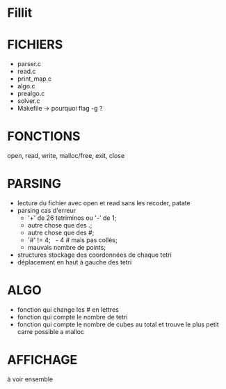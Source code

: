 # Fillit

# FICHIERS

- parser.c
- read.c
- print_map.c
- algo.c
- prealgo.c
- solver.c
- Makefile -> pourquoi flag -g ?


# FONCTIONS

open, read, write, malloc/free, exit, close


# PARSING

- lecture du fichier avec open et read sans les recoder, patate
- parsing cas d'erreur
    - '+' de 26 tetriminos ou '-' de 1;
    - autre chose que des .;
    - autre chose que des #;
    - '#' != 4;
    - 4 # mais pas collés;
    - mauvais nombre de points;
- structures stockage des coordonnées de chaque tetri
- déplacement en haut à gauche des tetri


# ALGO

- fonction qui change les # en lettres
- fonction qui compte le nombre de tetri
- fonction qui compte le nombre de cubes au total et trouve le plus petit
carre possible a malloc

# AFFICHAGE

à voir ensemble
